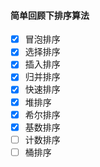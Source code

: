 #### 简单回顾下排序算法

- [x] 冒泡排序
- [x] 选择排序
- [x] 插入排序
- [x] 归并排序
- [x] 快速排序
- [x] 堆排序
- [x] 希尔排序
- [x] 基数排序
- [ ] 计数排序
- [ ] 桶排序